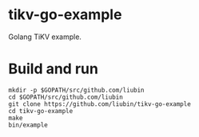 # tikv-go-example
Golang TiKV example.

# Build and run

```
mkdir -p $GOPATH/src/github.com/liubin
cd $GOPATH/src/github.com/liubin
git clone https://github.com/liubin/tikv-go-example
cd tikv-go-example
make
bin/example
```
